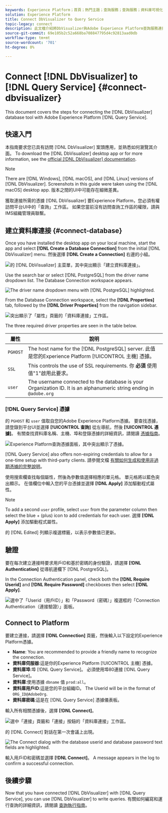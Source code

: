 ```yaml
---
keywords: Experience Platform；首頁；熱門主題；查詢服務；查詢服務；資料庫可視化程式；資料庫可視化程式；資料庫可視化程式；連接到查詢服務；
solution: Experience Platform
title: Connect DbVisualizer to Query Service
topic-legacy: connect
description: 此文檔介紹將DbVisualizer與Adobe Experience Platform查詢服務連接的步驟。
source-git-commit: 69e105b2c52a668ba708847795d4c92813aad0db
workflow-type: tm+mt
source-wordcount: '701'
ht-degree: 0%

---
```


# Connect [!DNL DbVisualizer] to [!DNL Query Service] {#connect-dbvisualizer}

This document covers the steps for connecting the [!DNL DbVisualizer] database tool with Adobe Experience Platform [!DNL Query Service].

## 快速入門

本指南要求您已具有訪問 [!DNL DbVisualizer] 案頭應用，並熟悉如何瀏覽其介面。 To download the [!DNL DbVisualizer] desktop app or for more information, see the [official [!DNL DbVisualizer] documentation](https://www.dbvis.com/download/).

>[!NOTE]
>
>There are [!DNL Windows], [!DNL macOS], and [!DNL Linux] versions of [!DNL DbVisualizer]. Screenshots in this guide were taken using the [!DNL macOS] desktop app. 版本之間的UI中可能存在細微差異。

獲取連接所需的憑據 [!DNL  DbVisualizer] 要Experience Platform，您必須有權訪問平台UI中的「查詢」工作區。 如果您當前沒有訪問查詢工作區的權限，請與IMS組織管理員聯繫。

## 建立資料庫連接 {#connect-database}

Once you have installed the desktop app on your local machine, start the app and select **[!DNL Create a Database Connection]** from the initial [!DNL DbVisualizer] menu. 然後選擇 **[!DNL Create a Connection]** 右邊的小組。

![的 [!DNL DbVisualizer] 主菜單，其中突出顯示「建立資料庫連接」。](../images/clients/dbvisualizer/create-db-connection.png)

Use the search bar or select [!DNL PostgreSQL] from the driver name dropdown list. The Database Connection workspace appears.

![The driver name dropdown menu with [!DNL PostgreSQL] highlighted.](../images/clients/dbvisualizer/driver-name.png)

From the Database Connection workspace, select the **[!DNL Properties]** tab, followed by the **[!DNL Driver Properties]** from the navigation sidebar.

![突出顯示了「屬性」頁籤的「資料庫連接」工作區。](../images/clients/dbvisualizer/driver-properties.png)

The three required driver properties are seen in the table below.

| 屬性 | 說明 |
| ------ | ------ |
| `PGHOST` | The host name for the [!DNL PostgreSQL] server. 此值是您的Experience Platform [!UICONTROL 主機] 憑據。 |
| `SSL` | This controls the use of SSL requirements. 你 **必須** 使用值&quot;1&quot;啟用此要求。 |
| `user` | The username connected to the database is your Organization ID. It is an alphanumeric string ending in `@adobe.org` |

### [!DNL Query Service] 憑據

的 `PGHOST` 和 `user` 值取自您的Adobe Experience Platform憑據。 要查找憑據，請登錄到平台UI並選擇 **[!UICONTROL 查詢]** 從左導航，然後 **[!UICONTROL 憑據]**。 有關查找資料庫名稱、主機、埠和登錄憑據的詳細資訊，請閱讀 [憑據指南](../ui/credentials.md)。

![Experience Platform查詢憑據面板，其中突出顯示了憑據。](../images/clients/dbvisualizer/query-service-credentials-page.png)

[!DNL Query Service] also offers non-expiring credentials to allow for a one-time setup with third-party clients. 請參閱文檔 [有關如何生成和使用非過期憑據的完整說明](../ui/credentials.md#non-expiring-credentials)。

使用搜索欄查找每個屬性，然後為參數值選擇相應的單元格。 單元格將以藍色突出顯示。 在值欄位中輸入您的平台憑據並選擇 **[!DNL Apply]** 添加驅動程式屬性。

>[!NOTE]
>
>To add a second `user` profile, select `user` from the parameter column then select the blue + (plus) icon to add credentials for each user. 選擇 **[!DNL Apply]** 添加驅動程式屬性。

的 [!DNL Edited] 列顯示複選標籤，以表示參數值已更新。

## 驗證

要在每次建立連接時要求用戶ID和基於密碼的身份驗證，請選擇 **[!DNL Authentication]** 從導航邊欄下 [!DNL PostgreSQL]。

In the Connection Authentication panel, check both the **[!DNL Require Userid]** and **[!DNL Require Password]** checkboxes then select **[!DNL Apply]**.

![選中了「Userid（用戶ID）」和「Password（密碼）」複選框的「Connection Authentication（連接驗證）」面板。](../images/clients/dbvisualizer/connection-authentication.png)

## Connect to Platform

要建立連接，請選擇 **[!DNL Connection]** 頁籤，然後輸入以下設定的Experience Platform憑據。

- **Name**: You are recommended to provide a friendly name to recognize the connection.
- **資料庫伺服器**:這是你的Experience Platform [!UICONTROL 主機] 憑據。
- **資料庫埠**:埠 [!DNL Query Service]。 必須使用埠80連接 [!DNL Query Service]。
- **資料庫**:使用憑據 `dbname` 值 `prod:all`。
- **資料庫用戶ID**:這是您的平台組織ID。 The Userid will be in the format of `ORG_ID@AdobeOrg`.
- **資料庫密碼**:這是在 [!DNL Query Service] 憑據儀表板。

輸入所有相關憑據後，選擇 **[!DNL Connect]**。

![選中「連接」頁籤和「連接」按鈕的「資料庫連接」工作區。](../images/clients/dbvisualizer/connect.png)

的 [!DNL Connect] 對話在第一次會議上出現。

![The Connect dialog with the database userid and database password text fields are highlighted.](../images/clients/dbvisualizer/connect-dialog.png)

輸入用戶ID和密碼並選擇 **[!DNL Connect]**。 A message appears in the log to confirm a successful connection.

## 後續步驟

Now that you have connected [!DNL DbVisualizer] with [!DNL Query Service], you can use [!DNL DbVisualizer] to write queries. 有關如何編寫和運行查詢的詳細資訊，請閱讀 [查詢執行指南](../best-practices/writing-queries.md)。
